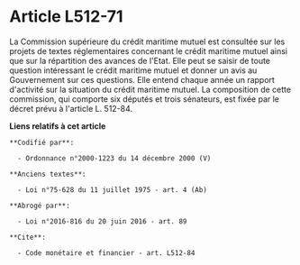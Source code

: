 # Article L512-71

La Commission supérieure du crédit maritime mutuel est consultée sur les projets de textes réglementaires concernant le
crédit maritime mutuel ainsi que sur la répartition des avances de l'Etat. Elle peut se saisir de toute question intéressant
le crédit maritime mutuel et donner un avis au Gouvernement sur ces questions. Elle entend chaque année un rapport d'activité
sur la situation du crédit maritime mutuel. La composition de cette commission, qui comporte six députés et trois sénateurs,
est fixée par le décret prévu à l'article L. 512-84.

**Liens relatifs à cet article**

	**Codifié par**:

	  - Ordonnance n°2000-1223 du 14 décembre 2000 (V)

	**Anciens textes**:

	  - Loi n°75-628 du 11 juillet 1975 - art. 4 (Ab)

	**Abrogé par**:

	  - Loi n°2016-816 du 20 juin 2016 - art. 89

	**Cite**:

	  - Code monétaire et financier - art. L512-84
